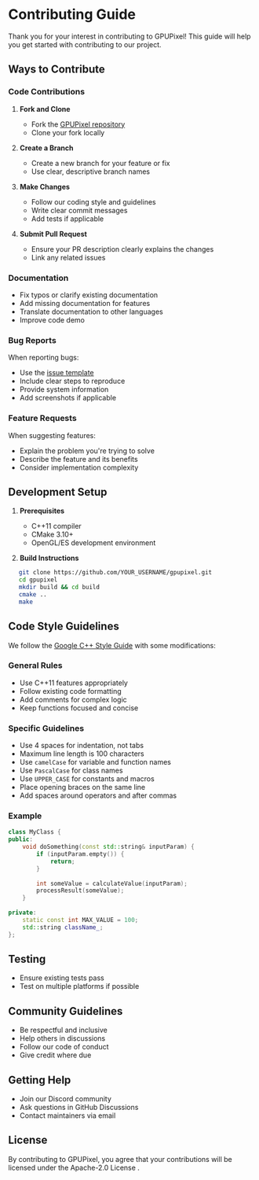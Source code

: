 # Contributing Guide

Thank you for your interest in contributing to GPUPixel! This guide will help you get started with contributing to our project.

## Ways to Contribute

### Code Contributions

1. **Fork and Clone**
   - Fork the [GPUPixel repository](https://github.com/pixpark/gpupixel)
   - Clone your fork locally

2. **Create a Branch**
   - Create a new branch for your feature or fix
   - Use clear, descriptive branch names

3. **Make Changes**
   - Follow our coding style and guidelines
   - Write clear commit messages
   - Add tests if applicable

4. **Submit Pull Request**
   - Ensure your PR description clearly explains the changes
   - Link any related issues

### Documentation

- Fix typos or clarify existing documentation
- Add missing documentation for features
- Translate documentation to other languages
- Improve code demo

### Bug Reports

When reporting bugs:
- Use the [issue template](https://github.com/pixpark/gpupixel/issues/new/choose)
- Include clear steps to reproduce
- Provide system information
- Add screenshots if applicable

### Feature Requests

When suggesting features:
- Explain the problem you're trying to solve
- Describe the feature and its benefits
- Consider implementation complexity

## Development Setup

1. **Prerequisites**
   - C++11 compiler
   - CMake 3.10+
   - OpenGL/ES development environment

2. **Build Instructions**
   
```bash
   git clone https://github.com/YOUR_USERNAME/gpupixel.git
   cd gpupixel
   mkdir build && cd build
   cmake ..
   make
```

## Code Style Guidelines

We follow the [Google C++ Style Guide](https://google.github.io/styleguide/cppguide.html) with some modifications:

### General Rules
- Use C++11 features appropriately
- Follow existing code formatting
- Add comments for complex logic
- Keep functions focused and concise

### Specific Guidelines
- Use 4 spaces for indentation, not tabs
- Maximum line length is 100 characters
- Use `camelCase` for variable and function names
- Use `PascalCase` for class names
- Use `UPPER_CASE` for constants and macros
- Place opening braces on the same line
- Add spaces around operators and after commas

### Example
```cpp
class MyClass {
public:
    void doSomething(const std::string& inputParam) {
        if (inputParam.empty()) {
            return;
        }
        
        int someValue = calculateValue(inputParam);
        processResult(someValue);
    }
    
private:
    static const int MAX_VALUE = 100;
    std::string className_;
};
```

## Testing
- Ensure existing tests pass
- Test on multiple platforms if possible
## Community Guidelines
- Be respectful and inclusive
- Help others in discussions
- Follow our code of conduct
- Give credit where due
## Getting Help
- Join our Discord community
- Ask questions in GitHub Discussions
- Contact maintainers via email
## License
By contributing to GPUPixel, you agree that your contributions will be licensed under the Apache-2.0 License .